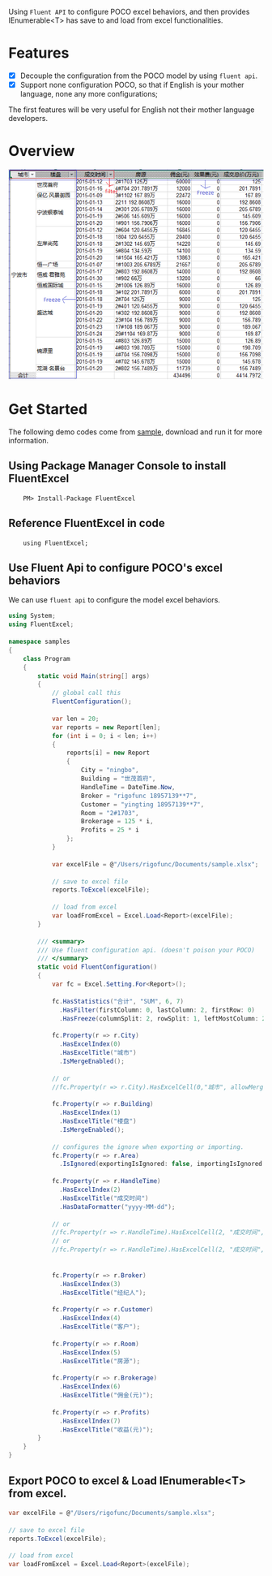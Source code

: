 Using `Fluent API` to configure POCO excel behaviors, and then provides IEnumerable&lt;T&gt; has save to and load from excel functionalities.

# Features
- [x] Decouple the configuration from the POCO model by using `fluent api`.
- [x] Support none configuration POCO, so that if English is your mother language, none any more configurations;

The first features will be very useful for English not their mother language developers.

# Overview

![FluentExcel demo](images/demo.PNG)

# Get Started

The following demo codes come from [sample](samples), download and run it for more information.

## Using Package Manager Console to install FluentExcel

        PM> Install-Package FluentExcel
    
## Reference FluentExcel in code

        using FluentExcel;
    
## Use Fluent Api to configure POCO's excel behaviors

We can use `fluent api` to configure the model excel behaviors.

```csharp
using System;
using FluentExcel;

namespace samples
{
    class Program
    {
        static void Main(string[] args)
        {
            // global call this
            FluentConfiguration();

            var len = 20;
            var reports = new Report[len];
            for (int i = 0; i < len; i++)
            {
                reports[i] = new Report
                {
                    City = "ningbo",
                    Building = "世茂首府",
                    HandleTime = DateTime.Now,
                    Broker = "rigofunc 18957139**7",
                    Customer = "yingting 18957139**7",
                    Room = "2#1703",
                    Brokerage = 125 * i,
                    Profits = 25 * i
                };
            }

            var excelFile = @"/Users/rigofunc/Documents/sample.xlsx";

            // save to excel file
            reports.ToExcel(excelFile);

            // load from excel
            var loadFromExcel = Excel.Load<Report>(excelFile);
        }

        /// <summary>
        /// Use fluent configuration api. (doesn't poison your POCO)
        /// </summary>
        static void FluentConfiguration()
        {
            var fc = Excel.Setting.For<Report>();

            fc.HasStatistics("合计", "SUM", 6, 7)
              .HasFilter(firstColumn: 0, lastColumn: 2, firstRow: 0)
              .HasFreeze(columnSplit: 2, rowSplit: 1, leftMostColumn: 2, topMostRow: 1);

            fc.Property(r => r.City)
              .HasExcelIndex(0)
              .HasExcelTitle("城市")
              .IsMergeEnabled();

            // or
            //fc.Property(r => r.City).HasExcelCell(0,"城市", allowMerge: true);

            fc.Property(r => r.Building)
              .HasExcelIndex(1)
              .HasExcelTitle("楼盘")
              .IsMergeEnabled();

            // configures the ignore when exporting or importing.
            fc.Property(r => r.Area)
              .IsIgnored(exportingIsIgnored: false, importingIsIgnored: true);

            fc.Property(r => r.HandleTime)
              .HasExcelIndex(2)
              .HasExcelTitle("成交时间")
              .HasDataFormatter("yyyy-MM-dd");

            // or 
            //fc.Property(r => r.HandleTime).HasExcelCell(2, "成交时间", formatter: "yyyy-MM-dd", allowMerge: false);
            // or
            //fc.Property(r => r.HandleTime).HasExcelCell(2, "成交时间", "yyyy-MM-dd");


            fc.Property(r => r.Broker)
              .HasExcelIndex(3)
              .HasExcelTitle("经纪人");

            fc.Property(r => r.Customer)
              .HasExcelIndex(4)
              .HasExcelTitle("客户");

            fc.Property(r => r.Room)
              .HasExcelIndex(5)
              .HasExcelTitle("房源");

            fc.Property(r => r.Brokerage)
              .HasExcelIndex(6)
              .HasExcelTitle("佣金(元)");

            fc.Property(r => r.Profits)
              .HasExcelIndex(7)
              .HasExcelTitle("收益(元)");
        }
    }
}       
```

## Export POCO to excel & Load IEnumerable&lt;T&gt; from excel.

```csharp
var excelFile = @"/Users/rigofunc/Documents/sample.xlsx";

// save to excel file
reports.ToExcel(excelFile);

// load from excel
var loadFromExcel = Excel.Load<Report>(excelFile);       
```